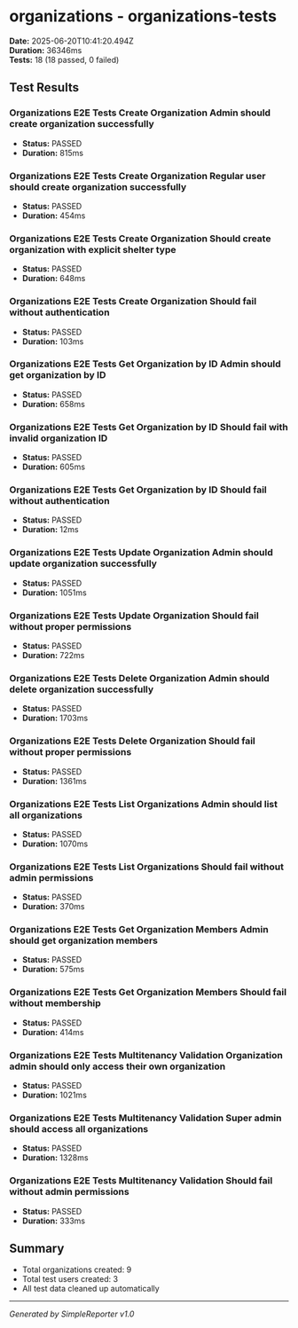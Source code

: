 # organizations - organizations-tests

**Date:** 2025-06-20T10:41:20.494Z  
**Duration:** 36346ms  
**Tests:** 18 (18 passed, 0 failed)

## Test Results


### Organizations E2E Tests Create Organization Admin should create organization successfully
- **Status:** PASSED
- **Duration:** 815ms



### Organizations E2E Tests Create Organization Regular user should create organization successfully
- **Status:** PASSED
- **Duration:** 454ms



### Organizations E2E Tests Create Organization Should create organization with explicit shelter type
- **Status:** PASSED
- **Duration:** 648ms



### Organizations E2E Tests Create Organization Should fail without authentication
- **Status:** PASSED
- **Duration:** 103ms



### Organizations E2E Tests Get Organization by ID Admin should get organization by ID
- **Status:** PASSED
- **Duration:** 658ms



### Organizations E2E Tests Get Organization by ID Should fail with invalid organization ID
- **Status:** PASSED
- **Duration:** 605ms



### Organizations E2E Tests Get Organization by ID Should fail without authentication
- **Status:** PASSED
- **Duration:** 12ms



### Organizations E2E Tests Update Organization Admin should update organization successfully
- **Status:** PASSED
- **Duration:** 1051ms



### Organizations E2E Tests Update Organization Should fail without proper permissions
- **Status:** PASSED
- **Duration:** 722ms



### Organizations E2E Tests Delete Organization Admin should delete organization successfully
- **Status:** PASSED
- **Duration:** 1703ms



### Organizations E2E Tests Delete Organization Should fail without proper permissions
- **Status:** PASSED
- **Duration:** 1361ms



### Organizations E2E Tests List Organizations Admin should list all organizations
- **Status:** PASSED
- **Duration:** 1070ms



### Organizations E2E Tests List Organizations Should fail without admin permissions
- **Status:** PASSED
- **Duration:** 370ms



### Organizations E2E Tests Get Organization Members Admin should get organization members
- **Status:** PASSED
- **Duration:** 575ms



### Organizations E2E Tests Get Organization Members Should fail without membership
- **Status:** PASSED
- **Duration:** 414ms



### Organizations E2E Tests Multitenancy Validation Organization admin should only access their own organization
- **Status:** PASSED
- **Duration:** 1021ms



### Organizations E2E Tests Multitenancy Validation Super admin should access all organizations
- **Status:** PASSED
- **Duration:** 1328ms



### Organizations E2E Tests Multitenancy Validation Should fail without admin permissions
- **Status:** PASSED
- **Duration:** 333ms



## Summary

- Total organizations created: 9
- Total test users created: 3
- All test data cleaned up automatically

---
*Generated by SimpleReporter v1.0*

